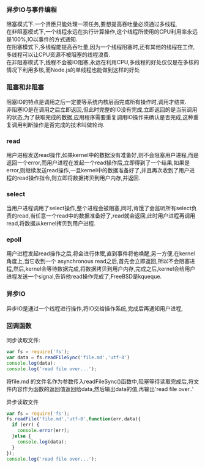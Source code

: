 ### 异步IO与事件编程

阻塞模式下.一个贤臣只能处理一项任务,要想提高吞吐量必须通过多线程,  
在非阻塞模式下,一个线程永远在执行计算操作,这个线程所使用的CPU利用率永远是100%,IO以事件的方式通知.  
在阻塞模式下,多线程能提高吞吐量,因为一个线程阻塞时,还有其他的线程在工作,多线程可以让CPU资源不被阻塞的线程浪费.  
在非阻塞模式下,线程不会被IO阻塞,永远在利用CPU,多线程的好处仅仅是在多核的情况下利用多核,而Node.js的单线程也能做到这样的好处

### 阻塞和非阻塞

阻塞IO的特点是调用之后一定要等系统内核层面完成所有操作时,调用才结束.  
非阻塞IO是在调用之后立即返回,但此时完整的IO没有完成,立即返回的是当前调用的状态,为了获取完成的数据,应用程序需要重复调用IO操作来确认是否完成,这种重复调用判断操作是否完成的技术叫做轮询.

### read

用户进程发送read操作,如果kernel中的数据没有准备好,则不会阻塞用户进程,而是返回一个error,而用户进程在发起一个read操作后,立即得到了一个结果,如果是error,则继续发送read操作,一旦kernel中的数据准备好了,并且再次收到了用户进程的read操作指令,则立即将数据拷贝到用户内存,并返回.

### select

当用户进程调用了select操作,整个进程会被阻塞,同时,肯饿了会监听所有select负责的read,当任意一个read中的数据准备好了,read就会返回,此时用户进程再调用read,将数据从kernel拷贝到用户进程.

### epoll

用户进程发起read操作之后,将会进行休眠,直到事件将他唤醒,另一方便,在kernel角度上,当它收到一个 asynchronous read之后,首先会立即返回,所以不会阻塞进程,然后,kernel会等待数据完成,将数据拷贝到用户内存,完成之后,kernel会给用户进程发送一个signal,告诉他read操作完成了,FreeBSD是kqueque.

### 异步IO

异步IO是通过一个线程进行操作,将IO交给操作系统,完成后再通知用户进程,

### 回调函数


同步读取文件:
```js
var fs = require('fs');
var data = fs.readFileSync('file.md','utf-8')
console.log(data);
console.log('read file over...');
```
将file.md 的文件名作为参数传入readFileSync()函数中,阻塞等待读取完成后,将文件内容作为函数的返回值返回给data,然后输出data的值,再输出'read file over..'

异步读取文件
```js
var fs = require('fs');
fs.readFile('file.md','utf-8',function(err,data){
  if (err) {
    console.error(err);
  }else {
    console.log(data);
  }
});
console.log('read file over...');
```
